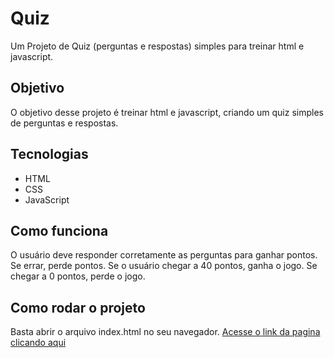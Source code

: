  # Quiz
Um Projeto de Quiz (perguntas e respostas) simples para treinar html e javascript.

## Objetivo
O objetivo desse projeto é treinar html e javascript, criando um quiz simples de perguntas e respostas.

## Tecnologias
- HTML
- CSS
- JavaScript

## Como funciona
O usuário deve responder corretamente as perguntas para ganhar pontos. Se errar, perde pontos. Se o usuário chegar a 40 pontos, ganha o jogo. Se chegar a 0 pontos, perde o jogo.

## Como rodar o projeto
Basta abrir o arquivo index.html no seu navegador.
[Acesse o link da pagina clicando aqui](https://jumariane.github.io/quiz.github.io/index.html)
